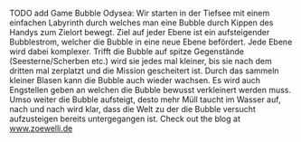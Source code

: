 TODO add Game
Bubble Odysea: Wir starten in der Tiefsee mit einem einfachen Labyrinth durch welches man eine Bubble durch Kippen des Handys zum Zielort bewegt. Ziel auf jeder Ebene ist ein aufsteigender Bubblestrom, welcher die Bubble in eine neue Ebene befördert. Jede Ebene wird dabei komplexer. Trifft die Bubble auf spitze Gegenstände (Seesterne/Scherben etc.) wird sie jedes mal kleiner, bis sie nach dem dritten mal zerplatzt und die Mission gescheitert ist. Durch das sammeln kleiner Blasen kann die Bubble auch wieder wachsen. Es wird auch Engstellen geben an welchen die Bubble bewusst verkleinert werden muss. Umso weiter die Bubble aufsteigt, desto mehr Müll taucht im Wasser auf, nach und nach wird klar, dass die Welt zu der die Bubble versucht aufzusteigen bereits untergegangen ist.
Check out the blog at www.zoewelli.de
